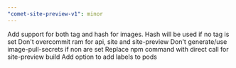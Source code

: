 ```yaml
---
"comet-site-preview-v1": minor
---
```


Add support for both tag and hash for images. Hash will be used if no tag is set
Don't overcommit ram for api, site and site-preview
Don't generate/use image-pull-secrets if non are set
Replace npm command with direct call for site-preview build
Add option to add labels to pods
